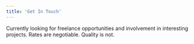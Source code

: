 ```yaml
---
title: 'Get In Touch'
---
```


Currently looking for freelance opportunities and involvement in interesting projects. Rates are negotiable. Quality is not.
